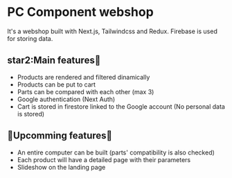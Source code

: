 # PC Component webshop

It's a webshop built with Next.js, Tailwindcss and Redux. 
Firebase is used for storing data.

## star2:Main features:star2:
- Products are rendered and filtered dinamically 
- Products can be put to cart
- Parts can be compared with each other (max 3)
- Google authentication (Next Auth)
- Cart is stored in firestore linked to the Google account (No personal data is stored)

## :rocket:Upcomming features:rocket:
- An entire computer can be built (parts' compatibility is also checked)
- Each product will have a detailed page with their parameters
- Slideshow on the landing page